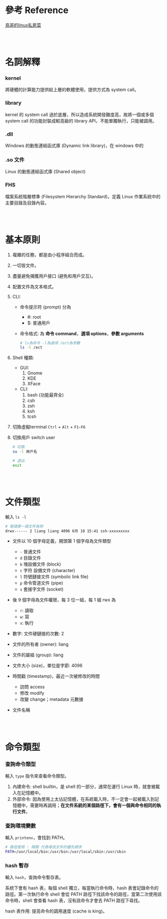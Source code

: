 # 參考 Reference
[鳥哥的linux私房菜](https://linux.vbird.org/)

<br/>

<br/>

# 名詞解釋
### kernel
將硬體的計算能力提供給上層的軟體使用，提供方式為 system call。


### library
kernel 的 system call 過於底層，所以造成系統開發難度高，故將一個或多個 system call 的功能封裝成較高級的 library API，不能單獨執行，只能被調用。


### .dll
Windows 的動態連結函式庫 (Dynamic link library)，在 windows 中的

### .so 文件
Linux 的動態連結函式庫 (Shared object)

### FHS
檔案系統階層標準 (Filesystem Hierarchy Standard)，定義 Linux 作業系統中的主要目錄及目錄內容。


<br/>

<br/>

# 基本原則
1. 複雜的任務，都是由小程序組合而成。
2. 一切皆文件。
3. 盡量避免捕獲用戶接口 (避免和用戶交互)。
4. 配置文件為文本格式。
5. CLI:  
    * 命令提示符 (prompt) 分為
        * #: root
        * $: 普通用戶
    
    * 命令格式: 為 **命令 command**，**選項 options**，**參數 arguments**

        ```sh
        # ls為命令 -l為選項 /ect為參數
        ls -l /ect
        ```
6. Shell 種類:
    * GUI:
        1. Gnome
        2. KDE
        3. XFace
    * CLI:
        1. bash (功能最齊全)
        2. csh
        3. zsh
        4. ksh
        5. tcsh

7. 切換虛擬terminal <code>Ctrl</code> + <code>Alt</code> + <code>F1~F6</code>

8. 切換用戶 switch user

    ```sh
    # 切換
    su -l 用戶名
    ```
    ```sh
    # 退出
    exit
    ```


<br>

<br/>

# 文件類型
輸入 <code>ls -l</code> 
```sh
# 取隨便一個文件為例
drwx------ 2 liang liang 4096 6月 10 15:41 ssh-xxxxxxxxx
```

* 文件以 10 個字母定義，開頭第 1 個字母為文件類型 
    * <code>-</code> 普通文件
    * <code>d</code> 目錄文件
    * <code>b</code> 塊設備文件 (block)
    * <code>c</code> 字符 設備文件 (character)
    * <code>l</code> 符號鏈接文件 (symbolic link file)
    * <code>p</code> 命令管道文件 (pipe)
    * <code>s</code> 套接字文件 (socket)

* 後 9 個字母為文件權限，每 3 位一組，每 1 組 rwx 為
    * <code>r</code>: 讀取
    * <code>w</code>: 寫
    * <code>x</code>: 執行

* 數字: 文件硬鏈接的次數: 2

* 文件的所有者 (owner): liang

* 文件的屬組 (group): liang

* 文件大小 (size)，單位是字節: 4096

* 時間戳 (timestamp)，最近一次被修改的時間  

    * 訪問 access
    * 修改 modify
    * 改變 change；metadata 元數據

* 文件名稱


<br/>

<br/>

# 命令類型
### 查詢命令類型
輸入 <code>type</code> 指令來查看命令類型。
1. 內建命令: shell builtin，是 shell 的一部分，通常在運行 Linux 時，就會被載入在記憶體中。
2. 外部命令: 因為使用上太佔記憶體，在系統載入時，不一定會一起被載入到記憶體中，需要時再調用；**在文件系統的某個路徑下，會有一個與命令相同的執行文件**。

### 查詢環境變數
輸入 <code>printenv</code>，會找到 PATH。
```sh
# 路徑使用 : 隔開 代表尋找文件的優先順序
PATH=/usr/local/bin:/usr/bin:/usr/local/sbin:/usr/sbin
```

### hash 暫存
輸入 <code>hash</code>，查詢命令暫存表。

系统下會有 hash 表，每個 shell 獨立，每當執行命令時，hash 表會記錄命令的路徑。第一次執行命令 shell 會從 PATH 路徑下找該命令的路徑，當第二次使用該命令時，shell 會查看 hash 表，沒有該命令才會去 PATH 路徑下尋找。

hash 表作用: 提高命令的調用速度 (cache is king)。

